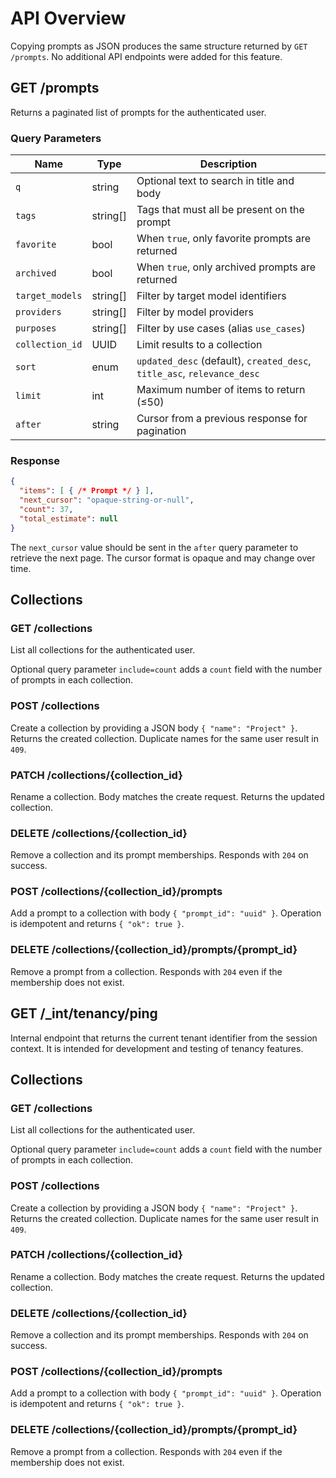 # API Overview

Copying prompts as JSON produces the same structure returned by `GET /prompts`.
No additional API endpoints were added for this feature.

## GET /prompts

Returns a paginated list of prompts for the authenticated user.

### Query Parameters

| Name | Type | Description |
|------|------|-------------|
| `q` | string | Optional text to search in title and body |
| `tags` | string[] | Tags that must all be present on the prompt |
| `favorite` | bool | When `true`, only favorite prompts are returned |
| `archived` | bool | When `true`, only archived prompts are returned |
| `target_models` | string[] | Filter by target model identifiers |
| `providers` | string[] | Filter by model providers |
| `purposes` | string[] | Filter by use cases (alias `use_cases`) |
| `collection_id` | UUID | Limit results to a collection |
| `sort` | enum | `updated_desc` (default), `created_desc`, `title_asc`, `relevance_desc` |
| `limit` | int | Maximum number of items to return (≤50) |
| `after` | string | Cursor from a previous response for pagination |

### Response

```json
{
  "items": [ { /* Prompt */ } ],
  "next_cursor": "opaque-string-or-null",
  "count": 37,
  "total_estimate": null
}
```

The `next_cursor` value should be sent in the `after` query parameter to
retrieve the next page.  The cursor format is opaque and may change over
time.

## Collections

### GET /collections

List all collections for the authenticated user.

Optional query parameter `include=count` adds a `count` field with the
number of prompts in each collection.

### POST /collections

Create a collection by providing a JSON body `{ "name": "Project" }`.
Returns the created collection. Duplicate names for the same user result
in `409`.

### PATCH /collections/{collection_id}

Rename a collection. Body matches the create request. Returns the updated
collection.

### DELETE /collections/{collection_id}

Remove a collection and its prompt memberships. Responds with `204` on
success.

### POST /collections/{collection_id}/prompts

Add a prompt to a collection with body `{ "prompt_id": "uuid" }`.
Operation is idempotent and returns `{ "ok": true }`.

### DELETE /collections/{collection_id}/prompts/{prompt_id}

Remove a prompt from a collection. Responds with `204` even if the
membership does not exist.

## GET /_int/tenancy/ping

Internal endpoint that returns the current tenant identifier from the session
context. It is intended for development and testing of tenancy features.

## Collections

### GET /collections

List all collections for the authenticated user.

Optional query parameter `include=count` adds a `count` field with the
number of prompts in each collection.

### POST /collections

Create a collection by providing a JSON body `{ "name": "Project" }`.
Returns the created collection. Duplicate names for the same user result
in `409`.

### PATCH /collections/{collection_id}

Rename a collection. Body matches the create request. Returns the updated
collection.

### DELETE /collections/{collection_id}

Remove a collection and its prompt memberships. Responds with `204` on
success.

### POST /collections/{collection_id}/prompts

Add a prompt to a collection with body `{ "prompt_id": "uuid" }`.
Operation is idempotent and returns `{ "ok": true }`.

### DELETE /collections/{collection_id}/prompts/{prompt_id}

Remove a prompt from a collection. Responds with `204` even if the
membership does not exist.
